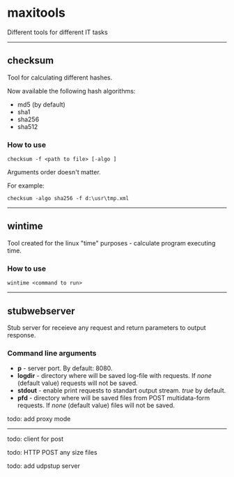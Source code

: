 # maxitools
Different tools for different IT tasks

---
## checksum
Tool for calculating different hashes.

Now available the following hash algorithms:
* md5 (by default)
* sha1
* sha256
* sha512

### How to use
`checksum -f <path to file> [-algo ]`

Arguments order doesn't matter.

For example:

`checksum -algo sha256 -f d:\usr\tmp.xml`

---
## wintime
Tool created for the linux "time" purposes - calculate program executing time.

### How to use
`wintime <command to run>`

---
## stubwebserver
Stub server for receieve any request and return parameters to output response.

### Command line arguments
* **p** - server port. By default: 8080.
* **logdir** - directory where will be saved log-file with requests. If *none* (default value) requests will not be saved.
* **stdout** - enable print requests to standart output stream. *true* by default.
* **pfd** - directory where will be saved files from POST multidata-form requests. If *none* (default value) files will not be saved.

todo: add proxy mode

---
todo: client for post

todo: HTTP POST any size files

todo: add udpstup server